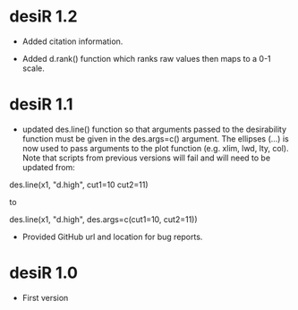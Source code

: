 # desiR 1.2

* Added citation information.

* Added d.rank() function which ranks raw values then maps to a 0-1 scale.

# desiR 1.1

* updated des.line() function so that arguments passed to the desirability function must be given in the des.args=c() argument. The ellipses (...) is now used to pass arguments to the plot function (e.g. xlim, lwd, lty, col). Note that scripts from previous versions will fail and will need to be updated from:

des.line(x1, "d.high", cut1=10 cut2=11)

to

des.line(x1, "d.high", des.args=c(cut1=10, cut2=11))


* Provided GitHub url and location for bug reports.


# desiR 1.0

* First version
